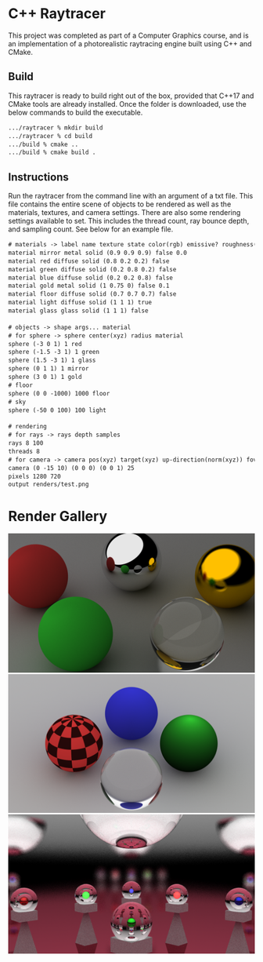 # C++ Raytracer

This project was completed as part of a Computer Graphics course, and is an implementation of a photorealistic raytracing engine built using C++ and CMake.

## Build

This raytracer is ready to build right out of the box, provided that C++17 and CMake tools are already installed. Once the folder is downloaded, use the below commands to build the executable.

```bash
.../raytracer % mkdir build
.../raytracer % cd build
.../build % cmake ..
.../build % cmake build .
```

## Instructions

Run the raytracer from the command line with an argument of a txt file. This file contains the entire scene of objects to be rendered as well as the materials, textures, and camera settings. There are also some rendering settings available to set. This includes the thread count, ray bounce depth, and sampling count. See below for an example file.

```txt
# materials -> label name texture state color(rgb) emissive? roughness(metal only)
material mirror metal solid (0.9 0.9 0.9) false 0.0
material red diffuse solid (0.8 0.2 0.2) false
material green diffuse solid (0.2 0.8 0.2) false
material blue diffuse solid (0.2 0.2 0.8) false
material gold metal solid (1 0.75 0) false 0.1
material floor diffuse solid (0.7 0.7 0.7) false
material light diffuse solid (1 1 1) true
material glass glass solid (1 1 1) false

# objects -> shape args... material
# for sphere -> sphere center(xyz) radius material
sphere (-3 0 1) 1 red
sphere (-1.5 -3 1) 1 green
sphere (1.5 -3 1) 1 glass
sphere (0 1 1) 1 mirror
sphere (3 0 1) 1 gold
# floor
sphere (0 0 -1000) 1000 floor
# sky
sphere (-50 0 100) 100 light

# rendering
# for rays -> rays depth samples
rays 8 100
threads 8
# for camera -> camera pos(xyz) target(xyz) up-direction(norm(xyz)) fov
camera (0 -15 10) (0 0 0) (0 0 1) 25
pixels 1280 720
output renders/test.png
```

# Render Gallery

<p align="left">
    <img src="renders/test4.png" width="600">
    <img src="renders/textures.png" width="600">
    <img src="renders/final1.png" width="600">
</p>
